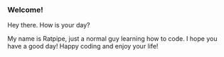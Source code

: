 ### Welcome!

Hey there. How is your day?

My name is Ratpipe, just a normal guy learning how to code.
I hope you have a good day! Happy coding and enjoy your life!

